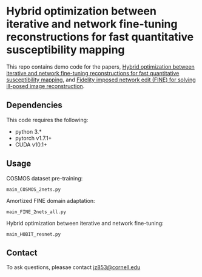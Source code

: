 # Hybrid optimization between iterative and network fine-tuning reconstructions for fast quantitative susceptibility mapping
This repo contains demo code for the papers, [Hybrid optimization between iterative and network fine-tuning reconstructions for fast quantitative susceptibility mapping](https://openreview.net/forum?id=LFaxozc7Awm), and [Fidelity imposed network edit (FINE) for solving ill-posed image reconstruction](https://www.sciencedirect.com/science/article/pii/S1053811920300665).

## Dependencies
This code requires the following:

 - python 3.*
 - pytorch v1.7.1+
 - CUDA v10.1+
 
## Usage
COSMOS dataset pre-training:
```
main_COSMOS_2nets.py
```
Amortized FINE domain adaptation:
```
main_FINE_2nets_all.py
```
Hybrid optimization between iterative and network fine-tuning:
```
main_HOBIT_resnet.py
```

## Contact
To ask questions, pleasae contact jz853@cornell.edu

